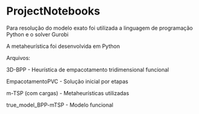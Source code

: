 # ProjectNotebooks
<p> Para resolução do modelo exato foi utilizada a linguagem de programação Python e o solver Gurobi </p>
<p> A metaheurística foi desenvolvida em Python </p>
<p> Arquivos: </p>
<p>3D-BPP - Heurística de empacotamento tridimensional funcional</p>
<p>EmpacotamentoPVC - Solução inicial por etapas</p>
<p>m-TSP (com cargas) - Metaheurísticas utilizadas</p>
<p>true_model_BPP-mTSP - Modelo funcional</p>
